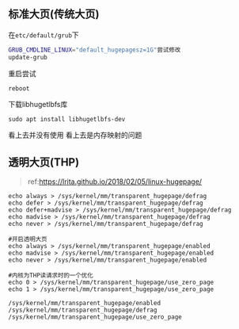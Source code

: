 ## 标准大页(传统大页)
在`etc/default/grub`下
``` bash
GRUB_CMDLINE_LINUX="default_hugepagesz=1G"尝试修改
update-grub
```
重启尝试
```
reboot
```
下载libhugetlbfs库
```
sudo apt install libhugetlbfs-dev
```
看上去并没有使用
看上去是内存映射的问题
## 透明大页(THP)
>ref:https://lrita.github.io/2018/02/05/linux-hugepage/

```
echo always > /sys/kernel/mm/transparent_hugepage/defrag
echo defer > /sys/kernel/mm/transparent_hugepage/defrag
echo defer+madvise > /sys/kernel/mm/transparent_hugepage/defrag
echo madvise > /sys/kernel/mm/transparent_hugepage/defrag
echo never > /sys/kernel/mm/transparent_hugepage/defrag
```

```
#开启透明大页
echo always > /sys/kernel/mm/transparent_hugepage/enabled
echo madvise > /sys/kernel/mm/transparent_hugepage/enabled
echo never > /sys/kernel/mm/transparent_hugepage/enabled
```

```
#内核为THP读请求时的一个优化
echo 0 > /sys/kernel/mm/transparent_hugepage/use_zero_page
echo 1 > /sys/kernel/mm/transparent_hugepage/use_zero_page
```

```
/sys/kernel/mm/transparent_hugepage/enabled
/sys/kernel/mm/transparent_hugepage/defrag
/sys/kernel/mm/transparent_hugepage/use_zero_page
```
